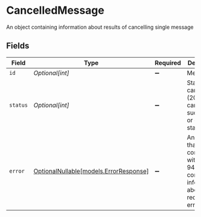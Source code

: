 # CancelledMessage

An object containing information about results of cancelling single message


## Fields

| Field                                                                              | Type                                                                               | Required                                                                           | Description                                                                        | Example                                                                            |
| ---------------------------------------------------------------------------------- | ---------------------------------------------------------------------------------- | ---------------------------------------------------------------------------------- | ---------------------------------------------------------------------------------- | ---------------------------------------------------------------------------------- |
| `id`                                                                               | *Optional[int]*                                                                    | :heavy_minus_sign:                                                                 | Message ID                                                                         | 43456                                                                              |
| `status`                                                                           | *Optional[int]*                                                                    | :heavy_minus_sign:                                                                 | Status of cancellation (204 if cancelled successfully or error status code)        | 400                                                                                |
| `error`                                                                            | [OptionalNullable[models.ErrorResponse]](../models/errorresponse.md)               | :heavy_minus_sign:                                                                 | An object that complies with RFC 9457 containing information about a request error |                                                                                    |
